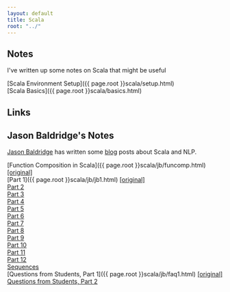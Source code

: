 ```yaml
---
layout: default
title: Scala
root: "../"
---
```


## Notes

I've written up some notes on Scala that might be useful

[Scala Environment Setup]({{ page.root }}scala/setup.html)  
[Scala Basics]({{ page.root }}scala/basics.html)  


## Links



## Jason Baldridge's Notes

[Jason Baldridge](http://www.jasonbaldridge.com) has written some [blog](http://bcomposes.wordpress.com/) posts about Scala and NLP.

[Function Composition in Scala]({{ page.root }}scala/jb/funcomp.html)  [\[original\]](http://bcomposes.wordpress.com/2011/08/20/fun-with-function-composition-in-scala/)  
[Part 1]({{ page.root }}scala/jb/jb1.html)  [\[original\]](http://bcomposes.wordpress.com/2011/08/22/first-steps-in-scala-for-first-time-programmers-part-1/)  
[Part 2](http://bcomposes.wordpress.com/2011/08/24/first-steps-in-scala-for-beginning-programmers-part-2/)  
[Part 3](http://bcomposes.wordpress.com/2011/08/26/first-steps-in-scala-for-beginning-programmers-part-3/)  
[Part 4](http://bcomposes.wordpress.com/2011/08/30/first-steps-in-scala-for-beginning-programmers-part-4/)  
[Part 5](http://bcomposes.wordpress.com/2011/09/04/first-steps-in-scala-for-beginning-programmers-part-5/)  
[Part 6](http://bcomposes.wordpress.com/2011/09/06/first-steps-in-scala-for-beginning-programmers-part-6/)  
[Part 7](http://bcomposes.wordpress.com/2011/09/12/first-steps-in-scala-for-beginning-programmers-part-7/)  
[Part 8](http://bcomposes.wordpress.com/2011/09/19/first-steps-in-scala-for-beginning-programmers-part-8/)  
[Part 9](http://bcomposes.wordpress.com/2011/10/24/first-steps-in-scala-for-beginning-programmers-part-9/)  
[Part 10](http://bcomposes.wordpress.com/2011/10/25/first-steps-in-scala-for-beginning-programmers-part-10/)  
[Part 11](http://bcomposes.wordpress.com/2011/10/26/first-steps-in-scala-for-beginning-programmers-part-11/)  
[Part 12](http://bcomposes.wordpress.com/2011/11/14/first-steps-in-scala-for-beginning-programmers-part-12/)  
[Sequences](http://bcomposes.wordpress.com/2012/02/14/variations-for-computing-results-from-sequences-in-scala/)  
[Questions from Students, Part 1]({{ page.root }}scala/jb/faq1.html) [\[original\]](http://bcomposes.wordpress.com/2012/02/23/student-questions-about-scala-part-1/)  
[Questions from Students, Part 2](http://bcomposes.wordpress.com/2012/03/01/student-questions-about-scala-part-2/)  




